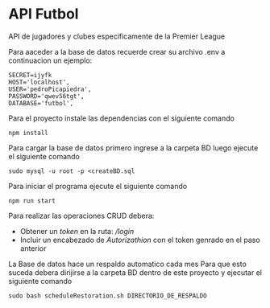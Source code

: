 # API Futbol

API de jugadores y clubes especificamente de la Premier League

Para aaceder a la base de datos recuerde crear su archivo .env 
a continuacion un ejemplo:

```
SECRET=ijyfk 
HOST='localhost',
USER='pedroPicapiedra',
PASSWORD='qwev56tgt',
DATABASE='futbol',
```


Para el proyecto instale las dependencias con el siguiente comando
```
npm install 
```

Para cargar la base de datos primero ingrese a la carpeta BD luego ejecute el siguiente comando
```
sudo mysql -u root -p <createBD.sql 
```
Para iniciar el programa ejecute el siguiente comando
```
npm run start
```

Para realizar las operaciones CRUD debera: 

- Obtener un *token* en la ruta: */login*
- Incluir un encabezado de *Autorizathion* con el token genrado en el paso anterior

La Base de datos hace un respaldo automatico cada mes
Para que esto suceda debera dirijirse a la carpeta BD dentro de este proyecto
y ejecutar el siguiente comando
```
sudo bash scheduleRestoration.sh DIRECTORIO_DE_RESPALDO
```
